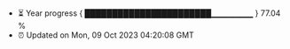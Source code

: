 - ⏳ Year progress { ███████████████████████▁▁▁▁▁▁▁ } 77.04 %
- ⏰ Updated on Mon, 09 Oct 2023 04:20:08 GMT


